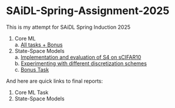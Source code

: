 # SAiDL-Spring-Assignment-2025
This is my attempt for SAiDL Spring Induction 2025

1. Core ML  
   a. [All tasks + Bonus](Core-ML/main.ipynb)    
3. State-Space Models  
   a. [Implementation and evaluation of S4 on sCIFAR10](State-Space-Models/s4_scifar10_2.ipynb)  
   b. [Experimenting with different discretization schemes](State-Space-Models/s4_scifar10_3.ipynb)  
   c. [Bonus Task]()    

And here are quick links to final reports:

1. Core ML Task
2. State-Space Models
